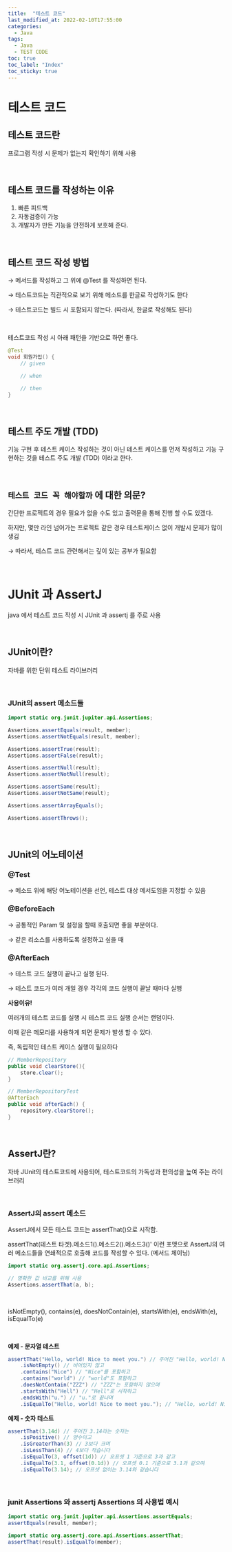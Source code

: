 ```yaml
---
title:  "테스트 코드"
last_modified_at: 2022-02-10T17:55:00
categories:
  - Java
tags:
  - Java
  - TEST CODE
toc: true
toc_label: "Index"
toc_sticky: true
---
```


# 테스트 코드

## 테스트 코드란

프로그램 작성 시 문제가 없는지 확인하기 위해 사용

<br>

## 테스트 코드를 작성하는 이유

1. 빠른 피드백
2. 자동검증이 가능
3. 개발자가 만든 기능을 안전하게 보호해 준다.

<br>

## 테스트 코드 작성 방법

→ 메서드를 작성하고 그 위에 @Test 를 작성하면 된다.

→ 테스트코드는 직관적으로 보기 위해 메소드를 한글로 작성하기도 한다

→ 테스트코드는 빌드 시 포함되지 않는다. (따라서, 한글로 작성해도 된다)

<br>

테스트코드 작성 시 아래 패턴을 기반으로 하면 좋다.

```java	
@Test
void 회원가입() {
    // given

    // when

    // then
}
```

<br>

## 테스트 주도 개발 (TDD)

기능 구현 후 테스트 케이스 작성하는 것이 아닌 테스트 케이스를 먼저 작성하고 기능 구현하는 것을 테스트 주도 개발 (TDD) 이라고 한다.

<br>

## `테스트 코드 꼭 해야할까` 에 대한 의문?

간단한 프로젝트의 경우 필요가 없을 수도 있고 출력문을 통해 진행 할 수도 있겠다.

하지만, 몇만 라인 넘어가는 프로젝트 같은 경우 테스트케이스 없이 개발시 문제가 많이 생김

→ 따라서, 테스트 코드 관련해서는 깊이 있는 공부가 필요함

<br>


# JUnit 과 AssertJ

java 에서 테스트 코드 작성 시 JUnit 과 assertj 를 주로 사용

<br>

## JUnit이란?
자바를 위한 단위 테스트 라이브러리

<br>

### JUnit의 assert 메소드들

```java
import static org.junit.jupiter.api.Assertions;

Assertions.assertEquals(result, member);
Assertions.assertNotEquals(result, member);

Assertions.assertTrue(result);
Assertions.assertFalse(result);

Assertions.assertNull(result);
Assertions.assertNotNull(result);

Assertions.assertSame(result);
Assertions.assertNotSame(result);

Assertions.assertArrayEquals();

Assertions.assertThrows();
```

<br>

## JUnit의 어노테이션

### @Test

→ 메소드 위에 해당 어노테이션을 선언, 테스트 대상 메서도임을 지정할 수 있음

### @BeforeEach

→ 공통적인 Param 및 설정을 할때 호출되면 좋을 부분이다.

→ 같은 리소스를 사용하도록 설정하고 싶을 때

### @AfterEach

→ 테스트 코드 실행이 끝나고 실행 된다.

→ 테스트 코드가 여러 개일 경우 각각의 코드 실행이 끝날 때마다 실행

**사용이유!** 

여러개의 테스트 코드를 실행 시 테스트 코드 실행 순서는 랜덤이다.

이때 같은 메모리를 사용하게 되면 문제가 발생 할 수 있다.

즉, 독립적인 테스트 케이스  실행이 필요하다

```java
// MemberRepository
public void clearStore(){
    store.clear();
}

// MemberRepositoryTest
@AfterEach
public void afterEach() {
    repository.clearStore();
}
```

<br>

## AssertJ란?
자바 JUnit의 테스트코드에 사용되어, 테스트코드의 가독성과 편의성을 높여 주는 라이브러리

<br>

### AssertJ의 assert 메소드

AssertJ에서 모든 테스트 코드는 assertThat()으로 시작함.

assertThat(테스트 타겟).메소드1().메소드2().메소드3()'
이런 포맷으로 AssertJ의 여러 메소드들을 연쇄적으로 호출해 코드를 작성할 수 있다.
(메서드 체이닝)

```java
import static org.assertj.core.api.Assertions;

// 명확한 값 비교를 위해 사용
Assertions.assertThat(a, b);
```

<br>

isNotEmpty(), contains(e), doesNotContain(e), startsWith(e), endsWith(e), isEqualTo(e)

<br>

**예제 - 문자열 테스트**

```java
assertThat("Hello, world! Nice to meet you.") // 주어진 "Hello, world! Nice to meet you."라는 문자열은
    .isNotEmpty() // 비어있지 않고
    .contains("Nice") // "Nice"를 포함하고
    .contains("world") // "world"도 포함하고
    .doesNotContain("ZZZ") // "ZZZ"는 포함하지 않으며
    .startsWith("Hell") // "Hell"로 시작하고
    .endsWith("u.") // "u."로 끝나며
    .isEqualTo("Hello, world! Nice to meet you."); // "Hello, world! Nice to meet you."과 일치합니다.
```

**예제 - 숫자 테스트**

```java
assertThat(3.14d) // 주어진 3.14라는 숫자는
    .isPositive() // 양수이고
    .isGreaterThan(3) // 3보다 크며
    .isLessThan(4) // 4보다 작습니다
    .isEqualTo(3, offset(1d)) // 오프셋 1 기준으로 3과 같고
    .isEqualTo(3.1, offset(0.1d)) // 오프셋 0.1 기준으로 3.1과 같으며
    .isEqualTo(3.14); // 오프셋 없이는 3.14와 같습니다
```
<br>

### junit Assertions 와 assertj Assertions 의 사용법 예시

```java
import static org.junit.jupiter.api.Assertions.assertEquals;
assertEquals(result, member);

import static org.assertj.core.api.Assertions.assertThat;
assertThat(result).isEqualTo(member);
```
